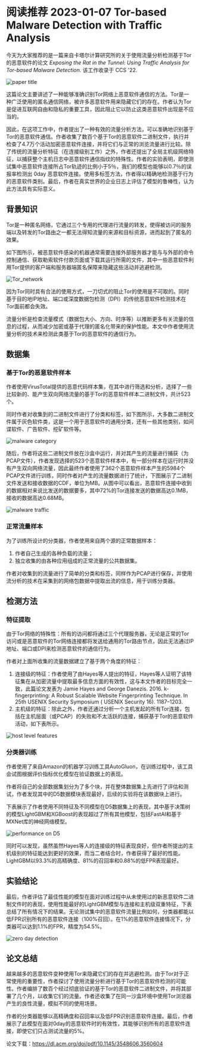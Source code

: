 # 阅读推荐 2023-01-07 Tor-based Malware Detection with Traffic Analysis

今天为大家推荐的是一篇来自卡塔尔计算研究所的关于使用流量分析检测基于Tor的恶意软件的论文 *Exposing the Rat in the Tunnel: Using Traffic Analysis for Tor-based Malware Detection*. 该工作收录于 CCS '22.

![paper title](paper_title.png)

这篇论文主要讲述了一种能够准确识别Tor网络上恶意软件通信的方法。Tor是一种广泛使用的匿名通信网络，被许多恶意软件用来隐藏它们的存在。作者认为Tor是促进互联网自由和隐私的重要工具，因此阻止它以防止这类恶意软件出现是不应当的。

因此，在这项工作中，作者提出了一种有效的流量分析方法，可以准确地识别基于Tor的恶意软件通信。作者收集了数百个基于Tor的恶意软件二进制文件，执行并检查了4.7万个活动加密恶意软件连接，并将它们与正常的浏览流量进行比较。除了传统的流量分析特征（在连接级别工作）之外，作者还提出了全局主机级网络特征，以捕获整个主机日志中恶意软件通信指纹的特殊性。作者的实验表明，即使测试集中恶意软件连接所占Tor轨迹的比例小于5％，我们的模型也能够以0.7％的误报率检测出 0day 恶意软件连接。使用多标签方法，作者得以精确地检测基于行为的恶意软件类别。最后，作者在真实世界的企业日志上评估了模型的鲁棒性，认为此方法具有实际意义。

## 背景知识

Tor是一种匿名网络，它通过三个专用的代理进行流量的转发，使得被访问的服务端以及转发的Tor路由之一都无法得知流量的来源和目标资源，进而起到了匿名的效果。

如下图所示，被恶意软件感染的机器通常需要连接外部服务器才能与与外部的命令控制通信、获取勒索软件付款页面或下载其运行所需的文件，其中一些恶意软件利用Tor提供的客户端和服务器端匿名保障来隐藏这些活动并逃避检测。

![Tor_network](fig1.png)

因为Tor同时具有合法的使用方式，一刀切式的阻止Tor的使用是不可取的。同时基于目的地IP地址、端口或深度数据包检测（DPI）的传统恶意软件检测技术在Tor面前都会失效。

流量分析是检查流量模式（数据包大小、方向、时序等）以推断更多有关流量的信息的过程，从而减少加密或基于代理的匿名化带来的保护性能。本文中作者使用流量分析的技术来检测此类基于Tor的恶意软件的通信行为。

## 数据集

### 基于Tor的恶意软件样本

作者使用VirusTotal提供的恶意代码样本集，在其中进行筛选和分析，选择了一些比较新的、能产生双向网络流量的基于Tor的恶意软件样本二进制文件，共计523个。

同时作者对收集到的二进制文件进行了分类和标签，如下图所示，大多数二进制文件属于灰色软件类，这是一个用于恶意软件的通用分类，还有一些其他类别，如间谍软件、广告软件、挖矿软件等。

![malware category](fig3.png)

随后，作者将这些二进制文件放在沙盒中运行，并对其产生的流量进行捕获（为PCAP文件），作者发现选择的523个恶意软件样本中，有一部分样本在运行时并没有产生双向网络流量，因此最终作者使用了362个恶意软件样本产生的5984个PCAP文件进行训练，同时作者对产生的流量数据进行了统计，下图展示了二进制文件发送和接收数据的CDF，单位为MB。从图中可以看出，恶意软件连接中收到的数据相对来说比发送的数据要多，其中72%的Tor连接发送的数据高达0.1MB，接收的数据高达0.68MB。

![malware traffic](fig4.png)

### 正常流量样本

为了训练所设计的分类器，作者使用来自两个源的正常数据样本：

1. 作者自己生成的各种负载的流量；
2. 独立收集的由各种应用组成的正常流量的公共数据集。

作者对收集到的流量进行了简单的分类和标签，同样作为PCAP进行保存，并使用流分析的技术在采集到的网络包数据中提取出流的信息，用于训练分类器。

## 检测方法

### 特征提取

由于Tor网络的特殊性：所有的访问都将通过三个代理服务器，无论是正常的Tor访问或是恶意软件的Tor网络连接都将发送给通用的Tor路由节点，因此无法通过IP地址、端口或DPI来检测恶意软件的通信行为。

作者对上面所收集的流量数据建立了基于两个角度的特征：

1. 连接级的特征：作者使用了由Hayes等人提出的特征，Hayes等人证明了该特征集在从加密流量中提取最多信息方面的有效性，这与本文作者的目标完全一致，此篇论文发表为 Jamie Hayes and George Danezis. 2016. k-fingerprinting: A Robust Scalable Website Fingerprinting Technique. In 25th USENIX Security Symposium ( USENIX Security 16). 1187–1203.
2. 主机级的特征：除此之外，作者还通过分析一个主机发起的所有Tor连接，包括在主机层面（或PCAP）的失败和不太活跃的连接，捕获基于Tor的恶意软件活动，如下表所示。

![host level features](table2.png)

### 分类器训练

作者使用了来自Amazon的机器学习训练工具AutoGluon，在训练过程中，该工具会试图根据评价指标优化模型在验证数据上的表现。

作者将自己的全部数据集划分为了多个块，并在整体数据集上先进行了评估和测试，作者发现其中的D5数据模块表现最好，后续的实验将在该数据块上进行。

下表展示了作者使用不同特征及不同模型在D5数据集上的表现，其中基于决策树的模型LightGBM和XGBoost的表现超过了所有其他模型，包括FastAI和基于MXNet库的神经网络模型。

![performance on D5](table5.png)

同时可以发现，虽然虽然Hayes等人的连接级的特征表现良好，但作者所提出的主机级别的特征能达到更好的效果，而当二者结合时，作者获得了最好的性能。LightGBM以93.3%的高精确度、81%的召回率和0.88%的低FPR表现最好。

## 实验结论

最后，作者评估了最佳性能的模型在面对训练过程中从未使用过的新恶意软件二进制文件时的表现，使用性能最好的LightGBM模型与连接和主机级双重特征，下表总结了所有情况下的结果。无论测试集中的恶意软件流量比例如何，分类器都能以低FPR识别所有的恶意软件连接（100%召回）。在1%的恶意软件连接情况下，分类器可以达到1.1%的FPR，精度为54.5%。

![zero day detection](table7.png)

## 论文总结

越来越多的恶意软件变种使用Tor来隐藏它们的存在并逃避检测。由于Tor对于正常使用的重要性，作者探讨了使用流量分析进行基于Tor的恶意软件检测的可能性。作者编排了数百个经过彻底验证的基于Tor的恶意软件二进制文件，并将其部署了几个月，以收集它们的流量。作者还收集了在同一沙盒环境中使用Tor浏览器产生的良性流量，模拟不同的使用场景。

作者的分类器能够以高精确度和召回率以及低FPR识别恶意软件连接。最后，作者展示了此模型在面对0day的恶意软件时的有效性，其能够识别所有的恶意软件连接，即使它们只占测试流量的5%。

论文下载：https://dl.acm.org/doi/pdf/10.1145/3548606.3560604